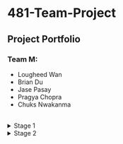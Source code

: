 # **481-Team-Project**

## Project Portfolio

### Team M:
- Lougheed Wan
- Brian Du
- Jase Pasay
- Pragya Chopra
- Chuks Nwakanma
<br/>

<details>
<summary>Stage 1</summary>
In stage 1 we developed our team contract, which provided us guidelines on acceptable behaviour within our Team.
The link to our Team Contract: [Team Contract](../Stage_one/TeamM_TeamContractHandout.pdf)
<br/>
We also prepared a project proposal with potential project ideas. We came up with roughly 10-15 ideas and narrowed it down to 3.
<br/>
The 3 are listed on this doc here: [Team Proposal](../Stage_one/CPSC_481_Team_Proposal.pdf)
</details>

<details>
<summary>Stage 2</summary>
<br>
</details>
